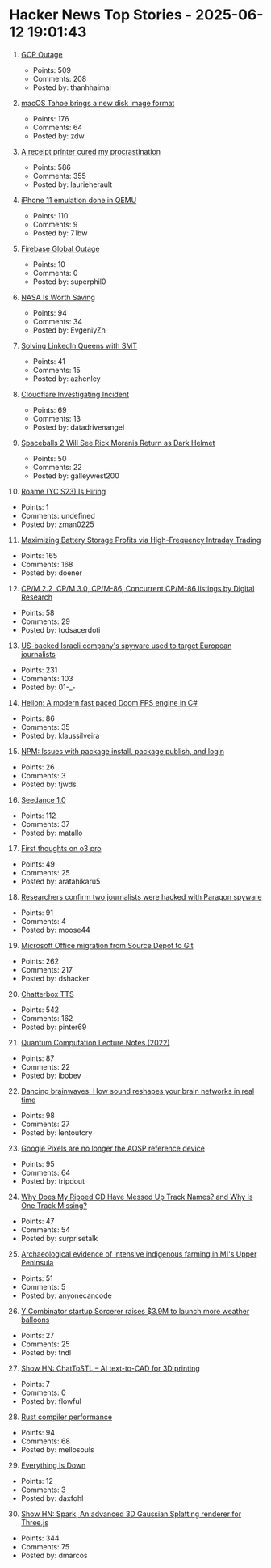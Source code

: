 # Hacker News Top Stories - 2025-06-12 19:01:43

1. [GCP Outage](https://status.cloud.google.com/)
   - Points: 509
   - Comments: 208
   - Posted by: thanhhaimai

2. [macOS Tahoe brings a new disk image format](https://eclecticlight.co/2025/06/12/macos-tahoe-brings-a-new-disk-image-format/)
   - Points: 176
   - Comments: 64
   - Posted by: zdw

3. [A receipt printer cured my procrastination](https://www.laurieherault.com/articles/a-thermal-receipt-printer-cured-my-procrastination)
   - Points: 586
   - Comments: 355
   - Posted by: laurieherault

4. [iPhone 11 emulation done in QEMU](https://github.com/ChefKissInc/QEMUAppleSilicon)
   - Points: 110
   - Comments: 9
   - Posted by: 71bw

5. [Firebase Global Outage](https://status.firebase.google.com/)
   - Points: 10
   - Comments: 0
   - Posted by: superphil0

6. [NASA Is Worth Saving](https://caseyhandmer.wordpress.com/2025/06/12/nasa-is-worth-saving/)
   - Points: 94
   - Comments: 34
   - Posted by: EvgeniyZh

7. [Solving LinkedIn Queens with SMT](https://buttondown.com/hillelwayne/archive/solving-linkedin-queens-with-smt/)
   - Points: 41
   - Comments: 15
   - Posted by: azhenley

8. [Cloudflare Investigating Incident](https://www.cloudflarestatus.com/incidents/25r9t0vz99rp)
   - Points: 69
   - Comments: 13
   - Posted by: datadrivenangel

9. [Spaceballs 2 Will See Rick Moranis Return as Dark Helmet](https://www.ign.com/articles/spaceballs-2-plots-a-course-for-2027-with-mel-brooks-in-first-teaser-trailer)
   - Points: 50
   - Comments: 22
   - Posted by: galleywest200

10. [Roame (YC S23) Is Hiring](https://www.ycombinator.com/companies/roame/jobs/9QhTM31-founding-product-ai-engineer)
   - Points: 1
   - Comments: undefined
   - Posted by: zman0225

11. [Maximizing Battery Storage Profits via High-Frequency Intraday Trading](https://arxiv.org/abs/2504.06932)
   - Points: 165
   - Comments: 168
   - Posted by: doener

12. [CP/M 2.2, CP/M 3.0, CP/M-86, Concurrent CP/M-86 listings by Digital Research](http://www.bitsavers.org/pdf/digitalResearch/CPM_Listings/)
   - Points: 58
   - Comments: 29
   - Posted by: todsacerdoti

13. [US-backed Israeli company's spyware used to target European journalists](https://apnews.com/article/spyware-italy-paragon-meloni-pegasus-f36dd32106f44398ee24001317ccf2bb)
   - Points: 231
   - Comments: 103
   - Posted by: 01-_-

14. [Helion: A modern fast paced Doom FPS engine in C#](https://github.com/Helion-Engine/Helion)
   - Points: 86
   - Comments: 35
   - Posted by: klaussilveira

15. [NPM: Issues with package install, package publish, and login](https://status.npmjs.org/incidents/dn5mcp85737y)
   - Points: 26
   - Comments: 3
   - Posted by: tjwds

16. [Seedance 1.0](https://seed.bytedance.com/en/seedance)
   - Points: 112
   - Comments: 37
   - Posted by: matallo

17. [First thoughts on o3 pro](https://www.latent.space/p/o3-pro)
   - Points: 49
   - Comments: 25
   - Posted by: aratahikaru5

18. [Researchers confirm two journalists were hacked with Paragon spyware](https://techcrunch.com/2025/06/12/researchers-confirm-two-journalists-were-hacked-with-paragon-spyware/)
   - Points: 91
   - Comments: 4
   - Posted by: moose44

19. [Microsoft Office migration from Source Depot to Git](https://danielsada.tech/blog/carreer-part-7-how-office-moved-to-git-and-i-loved-devex/)
   - Points: 262
   - Comments: 217
   - Posted by: dshacker

20. [Chatterbox TTS](https://github.com/resemble-ai/chatterbox)
   - Points: 542
   - Comments: 162
   - Posted by: pinter69

21. [Quantum Computation Lecture Notes (2022)](https://math.mit.edu/~shor/435-LN/)
   - Points: 87
   - Comments: 22
   - Posted by: ibobev

22. [Dancing brainwaves: How sound reshapes your brain networks in real time](https://www.sciencedaily.com/releases/2025/06/250602155001.htm)
   - Points: 98
   - Comments: 27
   - Posted by: lentoutcry

23. [Google Pixels are no longer the AOSP reference device](https://9to5google.com/2025/06/12/android-open-source-project-pixel-change/)
   - Points: 95
   - Comments: 64
   - Posted by: tripdout

24. [Why Does My Ripped CD Have Messed Up Track Names? and Why Is One Track Missing?](https://www.akpain.net/blog/inside-a-cd/)
   - Points: 47
   - Comments: 54
   - Posted by: surprisetalk

25. [Archaeological evidence of intensive indigenous farming in MI's Upper Peninsula](https://www.science.org/doi/10.1126/science.ads1643)
   - Points: 51
   - Comments: 5
   - Posted by: anyonecancode

26. [Y Combinator startup Sorcerer raises $3.9M to launch more weather balloons](https://www.axios.com/pro/climate-deals/2025/06/12/sorcerer-seed-weather-balloons)
   - Points: 27
   - Comments: 25
   - Posted by: tndl

27. [Show HN: ChatToSTL – AI text-to-CAD for 3D printing](https://huggingface.co/spaces/flowfulai/ChatToSTL)
   - Points: 7
   - Comments: 0
   - Posted by: flowful

28. [Rust compiler performance](https://kobzol.github.io/rust/rustc/2025/06/09/why-doesnt-rust-care-more-about-compiler-performance.html)
   - Points: 94
   - Comments: 68
   - Posted by: mellosouls

29. [Everything Is Down](undefined)
   - Points: 12
   - Comments: 3
   - Posted by: daxfohl

30. [Show HN: Spark, An advanced 3D Gaussian Splatting renderer for Three.js](https://sparkjs.dev/)
   - Points: 344
   - Comments: 75
   - Posted by: dmarcos

